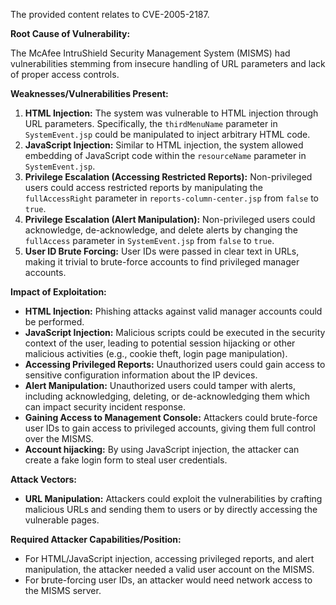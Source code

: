 The provided content relates to CVE-2005-2187.

**Root Cause of Vulnerability:**

The McAfee IntruShield Security Management System (MISMS) had vulnerabilities stemming from insecure handling of URL parameters and lack of proper access controls.

**Weaknesses/Vulnerabilities Present:**

1.  **HTML Injection:** The system was vulnerable to HTML injection through URL parameters. Specifically, the `thirdMenuName` parameter in `SystemEvent.jsp` could be manipulated to inject arbitrary HTML code.
2.  **JavaScript Injection:** Similar to HTML injection, the system allowed embedding of JavaScript code within the `resourceName` parameter in `SystemEvent.jsp`.
3.  **Privilege Escalation (Accessing Restricted Reports):** Non-privileged users could access restricted reports by manipulating the `fullAccessRight` parameter in `reports-column-center.jsp` from `false` to `true`.
4.  **Privilege Escalation (Alert Manipulation):** Non-privileged users could acknowledge, de-acknowledge, and delete alerts by changing the `fullAccess` parameter in `SystemEvent.jsp` from `false` to `true`.
5.  **User ID Brute Forcing:** User IDs were passed in clear text in URLs, making it trivial to brute-force accounts to find privileged manager accounts.

**Impact of Exploitation:**

*   **HTML Injection:** Phishing attacks against valid manager accounts could be performed.
*   **JavaScript Injection:** Malicious scripts could be executed in the security context of the user, leading to potential session hijacking or other malicious activities (e.g., cookie theft, login page manipulation).
*   **Accessing Privileged Reports:** Unauthorized users could gain access to sensitive configuration information about the IP devices.
*   **Alert Manipulation:** Unauthorized users could tamper with alerts, including acknowledging, deleting, or de-acknowledging them which can impact security incident response.
*   **Gaining Access to Management Console:** Attackers could brute-force user IDs to gain access to privileged accounts, giving them full control over the MISMS.
*   **Account hijacking:** By using JavaScript injection, the attacker can create a fake login form to steal user credentials.

**Attack Vectors:**

*   **URL Manipulation:** Attackers could exploit the vulnerabilities by crafting malicious URLs and sending them to users or by directly accessing the vulnerable pages.

**Required Attacker Capabilities/Position:**

*   For HTML/JavaScript injection, accessing privileged reports, and alert manipulation, the attacker needed a valid user account on the MISMS.
*   For brute-forcing user IDs, an attacker would need network access to the MISMS server.